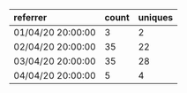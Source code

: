 | referrer          | count | uniques |
| :---------------- | :---- | :------ |
| 01/04/20 20:00:00 | 3     | 2       |
| 02/04/20 20:00:00 | 35    | 22      |
| 03/04/20 20:00:00 | 35    | 28      |
| 04/04/20 20:00:00 | 5     | 4       |